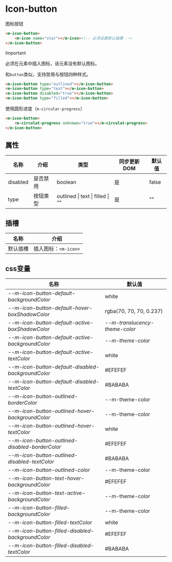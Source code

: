 # Icon-button

图标按钮

```html view
<m-icon-button>
	<m-icon name="star"></m-icon><!-- 必须设置默认插槽 -->
</m-icon-button>
```

> [!IMPORTANT]
>
> 必须在元素中插入图标，该元素没有默认图标。

和`button`类似，支持禁用与按钮四种样式。

```html view
<m-icon-button type="outlined"></m-icon-button>
<m-icon-button type="text"></m-icon-button>
<m-icon-button disabled="true"></m-icon-button>
<m-icon-button type="filled"></m-icon-button>
```

使用圆形进度（`m-circular-progress`）

```html view
<m-icon-button>
	<m-circulat-progress unknown="true"></m-circulat-progress>
</m-icon-button>
```

## 属性

| 名称     | 介绍     | 类型                             | 同步更新DOM | 默认值 |
| -------- | -------- | -------------------------------- | ----------- | ------ |
| disabled | 是否禁用 | boolean                          | 是          | false  |
| type     | 按钮类型 | outlined \| text \| filled \| "" | 是          | ""     |

## 插槽

| 名称     | 介绍                 |
| -------- | -------------------- |
| 默认插槽 | 插入图标：`<m-icon>` |

## css变量

| 名称                                               | 默认值                         |
| -------------------------------------------------- | ------------------------------ |
| *--m-icon-button-default-backgroundColor*          | white                          |
| *--m-icon-button-default-hover-boxShadowColor*     | rgba(70, 70, 70, 0.237)        |
| *--m-icon-button-default-active-boxShadowColor*    | *--m-translucency-theme-color* |
| *--m-icon-button-default-active-backgroundColor*   | *--m-theme-color*              |
| *--m-icon-button-default-active-textColor*         | white                          |
| *--m-icon-button-default-disabled-backgroundColor* | #EFEFEF                        |
| *--m-icon-button-default-disabled-textColor*       | #BABABA                        |
| *--m-icon-button-outlined-borderColor*             | --m-theme-color                |
| *--m-icon-button-outlined-hover-backgroundColor*   | --m-theme-color                |
| *--m-icon-button-outlined-hover-textColor*         | white                          |
| *--m-icon-button-outlined-disabled-borderColor*    | #EFEFEF                        |
| *--m-icon-button-outlined-disabled-textColor*      | #BABABA                        |
| *--m-icon-button-outlined-color*                   | --m-theme-color                |
| *--m-icon-button-text-hover-backgroundColor*       | #EFEFEF                        |
| *--m-icon-button-text-active-backgroundColor*      | --m-theme-color                |
| *--m-icon-button-filled-backgroundColor*           | --m-theme-color                |
| *--m-icon-button-filled-textColor*                 | white                          |
| *--m-icon-button-filled-disabled-backgroundColor*  | #EFEFEF                        |
| *--m-icon-button-filled-disabled-textColor*        | #BABABA                        |

